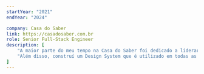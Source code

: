 ```yaml
---
startYear: "2021"
endYear: "2024"

company: Casa do Saber
link: https://casadosaber.com.br
role: Senior Full-Stack Engineer
description: [
    "A maior parte do meu tempo na Casa do Saber foi dedicado a liderar o desenvolvimento da plataforma de streaming para diversas plataformas, incluindo os aplicativos mobile, web e para TVs.",
    "Além disso, construí um Design System que é utilizado em todas as aplicações, incluindo páginas de vendas, e o próprio site.",
]
---
```

